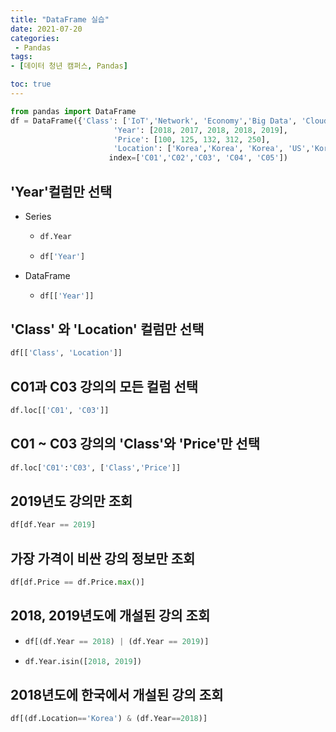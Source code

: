 ```yaml
---
title: "DataFrame 실습"
date: 2021-07-20
categories: 
 - Pandas
tags: 
- [데이터 청년 캠퍼스, Pandas]

toc: true
---
```

```py  
from pandas import DataFrame  
df = DataFrame({'Class': ['IoT','Network', 'Economy','Big Data', 'Cloud'],  
                       'Year': [2018, 2017, 2018, 2018, 2019],  
                       'Price': [100, 125, 132, 312, 250],  
                       'Location': ['Korea','Korea', 'Korea', 'US','Korea']},  
                      index=['C01','C02','C03', 'C04', 'C05'])  
```  
## 'Year'컬럼만 선택  
- Series  
  * ```py  
    df.Year  
    ```  
  * ```py  
    df['Year']  
    ```  
    
- DataFrame  
  * ```py  
    df[['Year']]  
    ```  

## 'Class' 와 'Location' 컬럼만 선택  

```py  
df[['Class', 'Location']]  
```  

## C01과 C03 강의의 모든 컬럼 선택  

```py  
df.loc[['C01', 'C03']]  
```  

## C01 ~ C03 강의의 'Class'와 'Price'만 선택  

```py  
df.loc['C01':'C03', ['Class','Price']]  
```  

## 2019년도 강의만 조회  

```py  
df[df.Year == 2019]  
```  

## 가장 가격이 비싼 강의 정보만 조회  

```py  
df[df.Price == df.Price.max()]  
```  

## 2018, 2019년도에 개설된 강의 조회  

- ```py  
  df[(df.Year == 2018) | (df.Year == 2019)]  
  ```  
- ```py  
  df.Year.isin([2018, 2019])  
  ```  
## 2018년도에 한국에서 개설된 강의 조회  

```py  
df[(df.Location=='Korea') & (df.Year==2018)]  
```  

